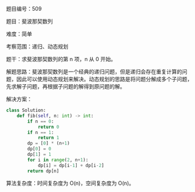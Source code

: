 题目编号：509

题目：斐波那契数列

难度：简单

考察范围：递归、动态规划

题干：求斐波那契数列的第 n 项，n 从 0 开始。

解题思路：斐波那契数列是一个经典的递归问题，但是递归会存在重复计算的问题，因此可以使用动态规划来解决。动态规划的思路是将问题分解成多个子问题，先求解子问题，再根据子问题的解得到原问题的解。

解决方案：

```python
class Solution:
    def fib(self, n: int) -> int:
        if n == 0:
            return 0
        if n == 1:
            return 1
        dp = [0] * (n+1)
        dp[0] = 0
        dp[1] = 1
        for i in range(2, n+1):
            dp[i] = dp[i-1] + dp[i-2]
        return dp[n]
```

算法复杂度：时间复杂度为 O(n)，空间复杂度为 O(n)。